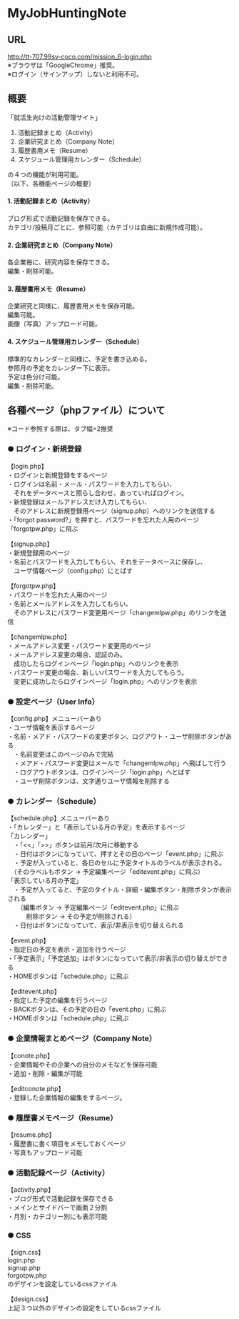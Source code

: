 # MyJobHuntingNote  

## URL
http://tt-707.99sv-coco.com/mission_6-login.php  
※ブラウザは「GoogleChrome」推奨。  
※ログイン（サインアップ）しないと利用不可。

## 概要
「就活生向けの活動管理サイト」  

1. 活動記録まとめ（Activity）  
2. 企業研究まとめ（Company Note）
3. 履歴書用メモ（Resume）  
4. スケジュール管理用カレンダー（Schedule）  

の４つの機能が利用可能。  
（以下、各機能ページの概要）  


#### 1. 活動記録まとめ（Activity）  
ブログ形式で活動記録を保存できる。  
カテゴリ/投稿月ごとに、参照可能（カテゴリは自由に新規作成可能）。  

#### 2. 企業研究まとめ（Company Note）  
各企業毎に、研究内容を保存できる。  
編集・削除可能。  

#### 3. 履歴書用メモ（Resume）  
企業研究と同様に、履歴書用メモを保存可能。  
編集可能。  
画像（写真）アップロード可能。  

#### 4. スケジュール管理用カレンダー（Schedule）  
標準的なカレンダーと同様に、予定を書き込める。  
参照月の予定をカレンダー下に表示。  
予定は色分け可能。  
編集・削除可能。  


## 各種ページ（phpファイル）について  

※コード参照する際は、タブ幅=2推奨

### ● ログイン・新規登録  

【login.php】  
・ログインと新規登録をするページ  
・ログインは名前・メール・パスワードを入力してもらい、  
　それをデータベースと照らし合わせ、あっていればログイン。  
・新規登録はメールアドレスだけ入力してもらい、  
　そのアドレスに新規登録用ページ（signup.php）へのリンクを送信する  
・「forgot password?」を押すと、パスワードを忘れた人用のページ「forgotpw.php」に飛ぶ  


【signup.php】  
・新規登録用のページ  
・名前とパスワードを入力してもらい、それをデータベースに保存し、  
　ユーザ情報ページ（config.php）にとばす  


【forgotpw.php】  
・パスワードを忘れた人用のページ  
・名前とメールアドレスを入力してもらい、  
　そのアドレスにパスワード変更用ページ「changemlpw.php」のリンクを送信  


【changemlpw.php】  
・メールアドレス変更・パスワード変更用のページ  
・メールアドレス変更の場合、認証のみ。  
　成功したらログインページ「login.php」へのリンクを表示  
・パスワード変更の場合、新しいパスワードを入力してもらう。  
　変更に成功したらログインページ「login.php」へのリンクを表示  




### ● 設定ページ（User Info）  

【config.php】メニューバーあり  
・ユーザ情報を表示するページ  
・名前・メアド・パスワードの変更ボタン、ログアウト・ユーザ削除ボタンがある  
　・名前変更はこのページのみで完結  
　・メアド・パスワード変更はメールで「changemlpw.php」へ飛ばして行う  
　・ログアウトボタンは、ログインページ「login.php」へとばす  
　・ユーザ削除ボタンは、文字通りユーザ情報を削除する  




### ● カレンダー（Schedule）  

【schedule.php】メニューバーあり  
・「カレンダー」と「表示している月の予定」を表示するページ  
「カレンダー」  
　・「<<」「>>」ボタンは前月/次月に移動する  
　・日付はボタンになっていて、押すとその日のページ「event.php」に飛ぶ  
　・予定が入っていると、各日のセルに予定タイトルのラベルが表示される。  
　（そのラベルもボタン → 予定編集ページ「editevent.php」に飛ぶ）  
「表示している月の予定」  
　・予定が入ってると、予定のタイトル・詳細・編集ボタン・削除ボタンが表示される  
　　（編集ボタン → 予定編集ページ「editevent.php」に飛ぶ  
　　　削除ボタン → その予定が削除される）  
　・日付はボタンになっていて、表示/非表示を切り替えられる  

【event.php】  
・指定日の予定を表示・追加を行うページ  
・「予定表示」「予定追加」はボタンになっていて表示/非表示の切り替えができる  
・HOMEボタンは「schedule.php」に飛ぶ  

【editevent.php】  
・指定した予定の編集を行うページ  
・BACKボタンは、その予定の日の「event.php」に飛ぶ  
・HOMEボタンは「schedule.php」に飛ぶ  


### ● 企業情報まとめページ（Company Note）  

【conote.php】  
・企業情報やその企業への自分のメモなどを保存可能  
・追加・削除・編集が可能  

【editconote.php】  
・登録した企業情報の編集をするページ。  


### ● 履歴書メモページ（Resume）  

【resume.php】  
・履歴書に書く項目をメモしておくページ  
・写真もアップロード可能  


### ● 活動記録ページ（Activity）  

【activity.php】  
・ブログ形式で活動記録を保存できる  
・メインとサイドバーで画面２分割  
・月別・カテゴリー別にも表示可能  


### ● CSS  

【sign.css】  
login.php  
signup.php  
forgotpw.php  
のデザインを設定しているcssファイル  


【design.css】  
上記３つ以外のデザインの設定をしているcssファイル  
